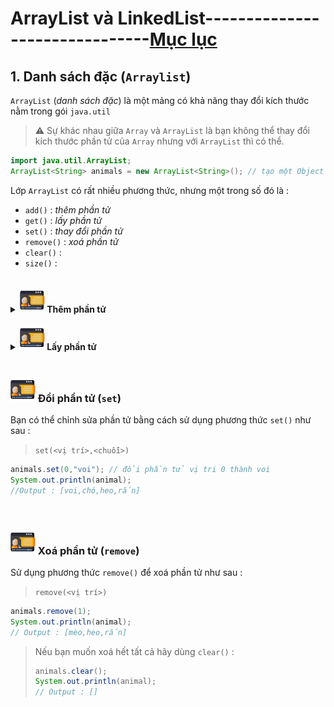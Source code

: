 # ArrayList và LinkedList-------------------------------[Mục lục](https://github.com/Zenfection/Java)

## 1. Danh sách đặc (`Arraylist`)

`ArrayList` (*danh sách đặc*) là một mảng có khả năng thay đổi kích thước nằm trong gói `java.util`

> ⚠️ Sự khác nhau giữa `Array` và `ArrayList` là bạn không thể thay đổi kích thước phần tử của `Array` nhưng với `ArrayList` thì có thể.

```java
import java.util.ArrayList;
ArrayList<String> animals = new ArrayList<String>(); // tạo một Object Arraylist
```

Lớp `ArrayList` có rất nhiều phương thức, nhưng một trong số đó là : 

- `add()` : *thêm phần tử*
- `get()` : *lấy phần tử*
- `set()` : *thay đổi phần tử*
- `remove()` : *xoá phần tử*
- `clear()` : 
- `size()` : 

<br>

<details>
<summary><b><img src="https://raw.githubusercontent.com/Zenfection/Image/master/2021/02/08-16-35-29-Online%20Course.png"> Thêm phần tử</b></summary>

<br>

Sử dụng phương thức `add()` để thêm phần tử như sau : 

```java
import java.util.ArrayList;

import jdk.internal.jshell.tool.resources.l10n;

public class Demo{
    public static void main(String[] args) {
        ArrayList<String> animals = new ArrayList<String>();
        animals.add("mèo");
        animals.add("chó");
        animals.add("heo");
        animals.add("rắn");
        System.out.println(animals);
    }
}
// Output : [mèo,chó,heo,rắn]
```

<details>
<summary><b><img src="https://raw.githubusercontent.com/Zenfection/Image/master/2020/12/09-09-40-03-1200px-Visual_Studio_Code_1.35_icon.svg.png" width="40px">Debug trong Vscode : </b></summary>

<br>

![Ảnh chụp Màn hình 2021-02-08 lúc 16.45.47.png](https://raw.githubusercontent.com/Zenfection/Image/master/2021/02/08-16-45-55-A%CC%89nh%20chu%CC%A3p%20Ma%CC%80n%20hi%CC%80nh%202021-02-08%20lu%CC%81c%2016.45.47.png)

> ⚠️ Như bạn thấy thì vị trí đầu của `ArrayList` là **0**

</details>

</details>

<br>

<details>
<summary><b><img src="https://raw.githubusercontent.com/Zenfection/Image/master/2021/02/08-16-35-29-Online%20Course.png"> Lấy phần tử</b></summary>

<br>

Sử dụng phương thức `get()` để thêm phần tử như sau :

```java
System.out.println(animals.get(0)); // mèo
System.out.println(animals.get(3)); // rắn
```

</details>

<br>

### ![Online Coursepng](https://raw.githubusercontent.com/Zenfection/Image/master/2021/02/08-16-35-29-Online%20Course.png) Đổi phần tử (`set`)

Bạn có thể chỉnh sửa phần tử bằng cách sử dụng phương thức `set()` như sau : 

> `set(<vị trí>,<chuỗi>)`

```java
animals.set(0,"voi"); // đổi phần tử vị tri 0 thành voi
System.out.println(animal);
//Output : [voi,chó,heo,rắn]
```

<br>

### ![Online Coursepng](https://raw.githubusercontent.com/Zenfection/Image/master/2021/02/08-16-35-29-Online%20Course.png) Xoá phần tử (`remove`)

Sử dụng phương thức `remove()` để xoá phần tử như sau : 

> `remove(<vị trí>)`

```java
animals.remove(1);
System.out.println(animal);
// Output : [mèo,heo,rắn]
```

> Nếu bạn muốn xoá hết tất cả hãy dùng `clear()` : 
> 
> ```java
> animals.clear();
> System.out.println(animal);
> // Output : []
> ```

<br>